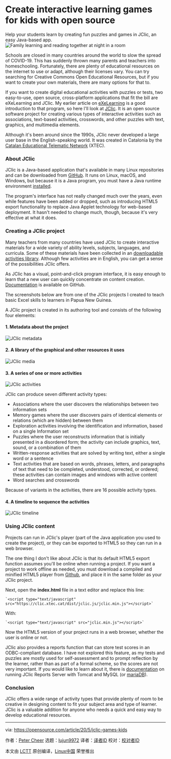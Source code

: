 [#]: collector: (lujun9972)
[#]: translator: ( )
[#]: reviewer: ( )
[#]: publisher: ( )
[#]: url: ( )
[#]: subject: (Create interactive learning games for kids with open source)
[#]: via: (https://opensource.com/article/20/5/jclic-games-kids)
[#]: author: (Peter Cheer https://opensource.com/users/petercheer)

Create interactive learning games for kids with open source
======
Help your students learn by creating fun puzzles and games in JClic, an
easy Java-based app.
![Family learning and reading together at night in a room][1]

Schools are closed in many countries around the world to slow the spread of COVID-19. This has suddenly thrown many parents and teachers into homeschooling. Fortunately, there are plenty of educational resources on the internet to use or adapt, although their licenses vary. You can try searching for Creative Commons Open Educational Resources, but if you want to create your own materials, there are many options for that to.

If you want to create digital educational activities with puzzles or tests, two easy-to-use, open source, cross-platform applications that fit the bill are eXeLearning and JClic. My earlier article on [eXeLearning][2] is a good introduction to that program, so here I'll look at [JClic][3]. It is an open source software project for creating various types of interactive activities such as associations, text-based activities, crosswords, and other puzzles with text, graphics, and multimedia elements.

Although it's been around since the 1990s, JClic never developed a large user base in the English-speaking world. It was created in Catalonia by the [Catalan Educational Telematic Network][4] (XTEC).

### About JClic

JClic is a Java-based application that's available in many Linux repositories and can be downloaded from [GitHub][5]. It runs on Linux, macOS, and Windows, but because it is a Java program, you must have a Java runtime environment [installed][6].

The program's interface has not really changed much over the years, even while features have been added or dropped, such as introducing HTML5 export functionality to replace Java Applet technology for web-based deployment. It hasn't needed to change much, though, because it's very effective at what it does.

### Creating a JClic project

Many teachers from many countries have used JClic to create interactive materials for a wide variety of ability levels, subjects, languages, and curricula. Some of these materials have been collected in an [downloadable activities library][7]. Although few activities are in English, you can get a sense of the possibilities JClic offers.

As JClic has a visual, point-and-click program interface, it is easy enough to learn that a new user can quickly concentrate on content creation. [Documentation][8] is available on GitHub.

The screenshots below are from one of the JClic projects I created to teach basic Excel skills to learners in Papua New Guinea.

A JClic project is created in its authoring tool and consists of the following four elements:

#### 1\. Metadata about the project

![JClic metadata][9]

#### 2\. A library of the graphical and other resources it uses

![JClic media][10]

#### 3\. A series of one or more activities

![JClic activities][11]

JClic can produce seven different activity types:

  * Associations where the user discovers the relationships between two information sets
  * Memory games where the user discovers pairs of identical elements or relations (which are hidden) between them
  * Exploration activities involving the identification and information, based on a single Information set
  * Puzzles where the user reconstructs information that is initially presented in a disordered form; the activity can include graphics, text, sound, or a combination of them
  * Written-response activities that are solved by writing text, either a single word or a sentence
  * Text activities that are based on words, phrases, letters, and paragraphs of text that need to be completed, understood, corrected, or ordered; these activities can contain images and windows with active content
  * Word searches and crosswords



Because of variants in the activities, there are 16 possible activity types.

#### 4\. A timeline to sequence the activities

![JClic timeline][12]

### Using JClic content

Projects can run in JClic's player (part of the Java application you used to create the project), or they can be exported to HTML5 so they can run in a web browser.

The one thing I don't like about JClic is that its default HTML5 export function assumes you'll be online when running a project. If you want a project to work offline as needed, you must download a compiled and minified HTML5 player from [Github][13], and place it in the same folder as your JClic project.

Next, open the **index.html** file in a text editor and replace this line:


```
`<script type="text/javascript" src="https://clic.xtec.cat/dist/jclic.js/jclic.min.js"></script>`
```

With:


```
`<script type="text/javascript" src="jclic.min.js"></script>`
```

Now the HTML5 version of your project runs in a web browser, whether the user is online or not.

JClic also provides a reports function that can store test scores in an ODBC-compliant database. I have not explored this feature, as my tests and puzzles are mostly used for self-assessment and to prompt reflection by the learner, rather than as part of a formal scheme, so the scores are not very important. If you would like to learn about it, there is [documentation][14] on running JClic Reports Server with Tomcat and MySQL (or [mariaDB][15]).

### Conclusion

JClic offers a wide range of activity types that provide plenty of room to be creative in designing content to fit your subject area and type of learner. JClic is a valuable addition for anyone who needs a quick and easy way to develop educational resources.

--------------------------------------------------------------------------------

via: https://opensource.com/article/20/5/jclic-games-kids

作者：[Peter Cheer][a]
选题：[lujun9972][b]
译者：[译者ID](https://github.com/译者ID)
校对：[校对者ID](https://github.com/校对者ID)

本文由 [LCTT](https://github.com/LCTT/TranslateProject) 原创编译，[Linux中国](https://linux.cn/) 荣誉推出

[a]: https://opensource.com/users/petercheer
[b]: https://github.com/lujun9972
[1]: https://opensource.com/sites/default/files/styles/image-full-size/public/lead-images/family_learning_kids_night_reading.png?itok=6K7sJVb1 (Family learning and reading together at night in a room)
[2]: https://opensource.com/article/18/5/exelearning
[3]: https://clic.xtec.cat/legacy/en/jclic/index.html
[4]: https://clic.xtec.cat/legacy/en/index.html
[5]: https://github.com/projectestac/jclic
[6]: https://adoptopenjdk.net/installation.html
[7]: https://clic.xtec.cat/repo/
[8]: https://github.com/projectestac/jclic/wiki/JClic_Guide
[9]: https://opensource.com/sites/default/files/uploads/metadata.png (JClic metadata)
[10]: https://opensource.com/sites/default/files/uploads/media.png (JClic media)
[11]: https://opensource.com/sites/default/files/uploads/activities.png (JClic activities)
[12]: https://opensource.com/sites/default/files/uploads/sequence.png (JClic timeline)
[13]: http://projectestac.github.io/jclic.js/
[14]: https://github.com/projectestac/jclic/wiki/Jclic-Reports-Server-with-Tomcat-and-MySQL-on-Ubuntu
[15]: https://mariadb.org/
